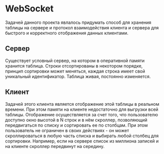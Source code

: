 # WebSocket
Задачей данного проекта явлалось придумать способ для хранения таблицы на сервере и протокол взаимодействия клиента и сервера для быстрого и корректного отображения данных клиентами.

## Сервер
Существует условный сервер, на котором в оперативной памяти хранится  таблица.
Строки отсортированы в некотором порядке, принцип сортировки может меняться, каждая строка имеет свой уникальный идентификатор.
Таблица живая, постоянно изменяется.

## Клиент
Задачей этого клиента является отображение этой таблицы в реальном времени. При этом памяти на клиенте недостаточно для выгрузки всей таблицы.
Отображение осуществляется за счет того, что пользователю доступно окно высотой в N строк и в нём скроллер, позволяющий передвигаться по списку и сортировать ее по столбцам. При этом пользователь не ограничен в своих действиях - он может скроллироваться в любую часть списка и выбирать любой столбец для сортировки. Например, если на сервере список из миллиона записей и на клиенте скроллер передвинут на середину.

